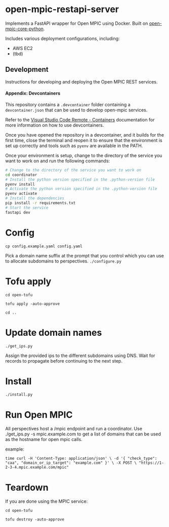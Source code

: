 # open-mpic-restapi-server
Implements a FastAPI wrapper for Open MPIC using Docker.
Built on [open-mpic-core-python](https://github.com/open-mpic/open-mpic-core-python).

Includes various deployment configurations, including:
 - AWS EC2
 - (tbd)

## Development
Instructions for developing and deploying the Open MPIC REST services.

#### Appendix: Devcontainers
This repository contains a `.devcontainer` folder containing a `devcontainer.json` that can be used to develop open-mpic services. 

Refer to the [Visual Studio Code Remote - Containers](https://code.visualstudio.com/docs/remote/containers) documentation for more information on how to use devcontainers.

Once you have opened the repository in a devcontainer, and it builds for the first time, close the terminal and reopen it to ensure that the environment is set up correctly and tools such as `pyenv` are available in the PATH.

Once your environment is setup, change to the directory of the service you want to work on and run the following commands:

```bash
# Change to the directory of the service you want to work on
cd coordinator
# Install the python version specified in the .python-version file
pyenv install
# Activate the python version specified in the .python-version file
pyenv activate
# Install the dependencies
pip install -r requirements.txt
# Start the service
fastapi dev
```

# Config
`cp config.example.yaml config.yaml`


Pick a domain name suffix at the prompt that you control which you can use to allocate subdomains to perspectives.
`./configure.py`

# Tofu apply
`cd open-tofu`

`tofu apply -auto-approve`

`cd ..`

# Update domain names


`./get_ips.py`

Assign the provided ips to the different subdomains using DNS. Wait for records to propagate before continuing to the next step.


# Install

`./install.py`

# Run Open MPIC

All perspectives host a /mpic endpoint and run a coordinator. Use ./get_ips.py -s mpic.example.com to get a list of domains that can be used as the hostname for open mpic calls.

example:

``
time curl -H 'Content-Type: application/json' \
      -d '{
  "check_type": "caa",
  "domain_or_ip_target": "example.com"
}' \
      -X POST \
      "https://1-2-3-4.mpic.example.com/mpic"
``

# Teardown
If you are done using the MPIC service:

`cd open-tofu`

`tofu destroy -auto-approve`